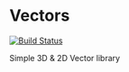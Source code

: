 # Vectors

[![Build Status](http://ci.inventivetalent.org/job/Vectors/badge/icon)](https://ci.inventivetalent.org/job/Vectors/)

Simple 3D & 2D Vector library
